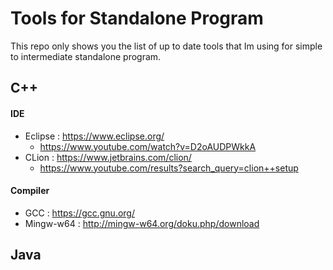 # Tools for Standalone Program
This repo only shows you the list of up to date tools that Im using for simple to intermediate standalone program.



## C++
#### IDE
* Eclipse : https://www.eclipse.org/
  * https://www.youtube.com/watch?v=D2oAUDPWkkA
* CLion : https://www.jetbrains.com/clion/
  * https://www.youtube.com/results?search_query=clion++setup

#### Compiler
* GCC : https://gcc.gnu.org/
* Mingw-w64 : http://mingw-w64.org/doku.php/download


## Java

